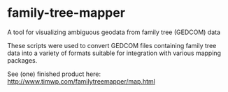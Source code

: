 # family-tree-mapper
A tool for visualizing ambiguous geodata from family tree (GEDCOM) data

These scripts were used to convert GEDCOM files containing family tree data into a variety of formats suitable for integration with various mapping packages.

See (one) finished product here: http://www.timwp.com/familytreemapper/map.html
